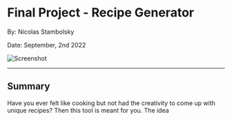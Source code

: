 # Final Project - Recipe Generator

By: Nicolas Stambolsky

Date: September, 2nd 2022

![Screenshot](https://media1.giphy.com/media/39hvy4FM5au6JXeXOu/giphy.gif)
________________________________________________

## Summary
Have you ever felt like cooking but not had the creativity to come up with unique recipes? Then this tool is meant for you.
The idea
